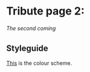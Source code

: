 # Tribute page 2:
###### The second coming

## Styleguide
[This](https://coolors.co/cae5ff-89bbfe-6f8ab7-615d6c-acedff) is the colour scheme. 
